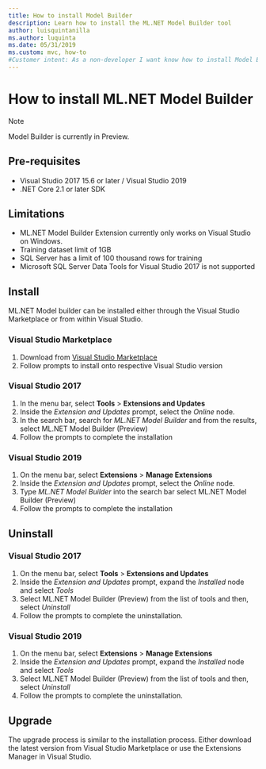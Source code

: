 ```yaml
---
title: How to install Model Builder
description: Learn how to install the ML.NET Model Builder tool
author: luisquintanilla
ms.author: luquinta
ms.date: 05/31/2019
ms.custom: mvc, how-to
#Customer intent: As a non-developer I want know how to install Model Builder to add machine learning to my .NET application.
---
```


# How to install ML.NET Model Builder

> [!NOTE]
> Model Builder is currently in Preview.

## Pre-requisites

- Visual Studio 2017 15.6 or later / Visual Studio 2019
- .NET Core 2.1 or later SDK

## Limitations

- ML.NET Model Builder Extension currently only works on Visual Studio on Windows.
- Training dataset limit of 1GB
- SQL Server has a limit of 100 thousand rows for training
- Microsoft SQL Server Data Tools for Visual Studio 2017 is not supported

## Install

ML.NET Model builder can be installed either through the Visual Studio Marketplace or from within Visual Studio. 

### Visual Studio Marketplace

1. Download from [Visual Studio Marketplace](https://marketplace.visualstudio.com/items?itemName=MLNET.07)
1. Follow prompts to install onto respective Visual Studio version

### Visual Studio 2017

1. In the menu bar, select **Tools** > **Extensions and Updates**
1. Inside the *Extension and Updates* prompt, select the *Online* node.
1. In the search bar, search for *ML.NET Model Builder* and from the results, select ML.NET Model Builder (Preview)
1. Follow the prompts to complete the installation

### Visual Studio 2019

1. On the menu bar, select **Extensions** > **Manage Extensions**
1. Inside the *Extension and Updates* prompt, select the *Online* node.
1. Type *ML.NET Model Builder* into the search bar select ML.NET Model Builder (Preview)
1. Follow the prompts to complete the installation

## Uninstall

### Visual Studio 2017

1. On the menu bar, select **Tools** > **Extensions and Updates**
1. Inside the *Extension and Updates* prompt, expand the *Installed* node and select *Tools*
1. Select ML.NET Model Builder (Preview) from the list of tools and then, select *Uninstall*
1. Follow the prompts to complete the uninstallation.

### Visual Studio 2019

1. On the menu bar, select **Extensions** > **Manage Extensions**
1. Inside the *Extension and Updates* prompt, expand the *Installed* node and select *Tools*
1. Select ML.NET Model Builder (Preview) from the list of tools and then, select *Uninstall*
1. Follow the prompts to complete the uninstallation.

## Upgrade

The upgrade process is similar to the installation process. Either download the latest version from Visual Studio Marketplace or use the Extensions Manager in Visual Studio.